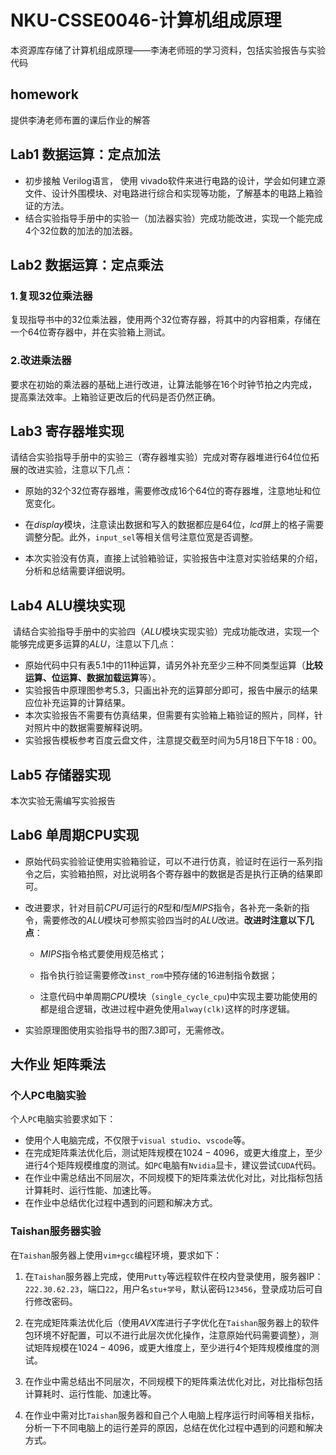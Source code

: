 # NKU-CSSE0046-计算机组成原理
本资源库存储了计算机组成原理——李涛老师班的学习资料，包括实验报告与实验代码

## homework
提供李涛老师布置的课后作业的解答

## Lab1 数据运算：定点加法
+ 初步接触 Verilog语言， 使用 vivado软件来进行电路的设计，学会如何建立源文件、设计外围模块、对电路进行综合和实现等功能，了解基本的电路上箱验证的方法。
+ 结合实验指导手册中的实验一（加法器实验）完成功能改进，实现一个能完成4个32位数的加法的加法器。

## Lab2 数据运算：定点乘法
### 1.复现32位乘法器

​	复现指导书中的32位乘法器，使用两个32位寄存器，将其中的内容相乘，存储在一个64位寄存器中，并在实验箱上测试。

### 2.改进乘法器

​	要求在初始的乘法器的基础上进行改进，让算法能够在16个时钟节拍之内完成，提高乘法效率。上箱验证更改后的代码是否仍然正确。

## Lab3 寄存器堆实现
​	请结合实验指导手册中的实验三（寄存器堆实验）完成对寄存器堆进行64位位拓展的改进实验，注意以下几点：

+ 原始的32个32位寄存器堆，需要修改成16个64位的寄存器堆，注意地址和位宽变化。

+ 在$display$模块，注意读出数据和写入的数据都应是64位，$lcd$屏上的格子需要调整分配。此外，`input_sel`等相关信号注意位宽是否调整。

+ 本次实验没有仿真，直接上试验箱验证，实验报告中注意对实验结果的介绍，分析和总结需要详细说明。

## Lab4 ALU模块实现
​	请结合实验指导手册中的实验四（$ALU$模块实现实验）完成功能改进，实现一个能够完成更多运算的$ALU$，注意以下几点：

+ 原始代码中只有表$5.1$中的$11$种运算，请另外补充至少三种不同类型运算（**比较运算、位运算、数据加载运算**等）。
+ 实验报告中原理图参考$5.3$，只画出补充的运算部分即可，报告中展示的结果应位补充运算的计算结果。
+ 本次实验报告不需要有仿真结果，但需要有实验箱上箱验证的照片，同样，针对照片中的数据需要解释说明。
+ 实验报告模板参考百度云盘文件，注意提交截至时间为$5$月$18$日下午$18:00$。

## Lab5 存储器实现
本次实验无需编写实验报告

## Lab6 单周期CPU实现
+ 原始代码实验验证使用实验箱验证，可以不进行仿真，验证时在运行一系列指令之后，实验箱拍照，对比说明各个寄存器中的数据是否是执行正确的结果即可。

+ 改进要求，针对目前$CPU$可运行的$R$型和$I$型$MIPS$指令，各补充一条新的指令，需要修改的$ALU$模块可参照实验四当时的$ALU$改进。**改进时注意以下几点**：

  - $MIPS$指令格式要使用规范格式；

  - 指令执行验证需要修改`inst_rom`中预存储的$16$进制指令数据；

  - 注意代码中单周期$CPU$模块（`single_cycle_cpu`)中实现主要功能使用的都是组合逻辑，改进过程中避免使用`alway(clk)`这样的时序逻辑。

+ 实验原理图使用实验指导书的图$7.3$即可，无需修改。

## 大作业 矩阵乘法
### 个人PC电脑实验

个人`PC`电脑实验要求如下：

+ 使用个人电脑完成，不仅限于`visual studio`、`vscode`等。
+ 在完成矩阵乘法优化后，测试矩阵规模在$1024-4096$，或更大维度上，至少进行$4$个矩阵规模维度的测试。如`PC`电脑有`Nvidia`显卡，建议尝试`CUDA`代码。
+ 在作业中需总结出不同层次，不同规模下的矩阵乘法优化对比，对比指标包括计算耗时、运行性能、加速比等。
+ 在作业中总结优化过程中遇到的问题和解决方式。




### Taishan服务器实验

在`Taishan`服务器上使用`vim+gcc`编程环境，要求如下：

1. 在`Taishan`服务器上完成，使用`Putty`等远程软件在校内登录使用，服务器IP：`222.30.62.23`，端口`22`，用户名`stu+学号`，默认密码`123456`，登录成功后可自行修改密码。

2. 在完成矩阵乘法优化后（使用$AVX$库进行子字优化在`Taishan`服务器上的软件包环境不好配置，可以不进行此层次优化操作，注意原始代码需要调整），测试矩阵规模在$1024-4096$，或更大维度上，至少进行$4$个矩阵规模维度的测试。

3. 在作业中需总结出不同层次，不同规模下的矩阵乘法优化对比，对比指标包括计算耗时、运行性能、加速比等。

4. 在作业中需对比`Taishan`服务器和自己个人电脑上程序运行时间等相关指标，分析一下不同电脑上的运行差异的原因，总结在优化过程中遇到的问题和解决方式。
